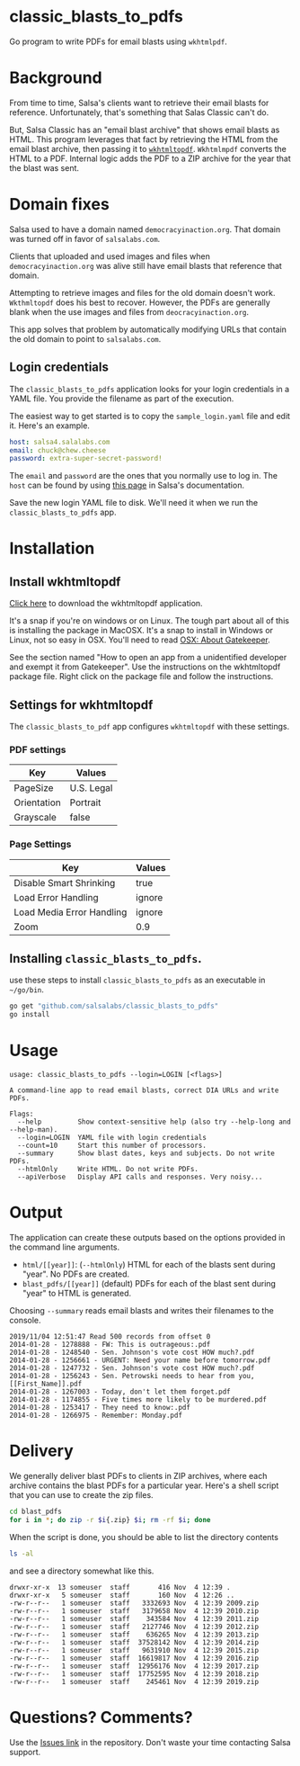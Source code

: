 # classic_blasts_to_pdfs

Go program to write PDFs for email blasts using `wkhtmlpdf`.

# Background

From time to time, Salsa's clients want to retrieve their email blasts for reference.  Unfortunately, that's something that Salas Classic can't do.

But, Salsa Classic has an "email blast archive" that shows email blasts as HTML.  This program leverages that fact by retrieving the HTML from the email blast archive, then passing it to [`wkhtmltopdf`](https://wkhtmltopdf.org/).  `Wkhtmlmpdf` converts the HTML to a PDF.  Internal logic adds the PDF to a ZIP archive for the year that the blast was sent.

# Domain fixes

Salsa used to have a domain named `democracyinaction.org`.  That domain was turned off in favor of `salsalabs.com`.

Clients that uploaded and used images and files when `democracyinaction.org` was alive still have email blasts that reference that domain.

Attempting to retrieve images and files for the old domain doesn't work.  `Wkthmltopdf` does his best to recover.  However, the PDFs are generally blank when the use images and files from `deocracyinaction.org`.

This app solves that problem by automatically modifying URLs that contain the old domain to point to `salsalabs.com`.

## Login credentials

The `classic_blasts_to_pdfs` application looks for your login credentials in a YAML file.  You provide the filename as part of the execution.

  The easiest way to get started is to  copy the `sample_login.yaml` file and edit it.  Here's an example.

```yaml
host: salsa4.salalabs.com
email: chuck@chew.cheese
password: extra-super-secret-password!
```

The `email` and `password` are the ones that you normally use to log in. The `host` can be found by using [this page](https://help.salsalabs.com/hc/en-us/articles/115000341773-Salsa-Application-Program-Interface-API-#api_host) in Salsa's documentation.

Save the new login YAML file to disk.  We'll need it when we  run the `classic_blasts_to_pdfs` app.

# Installation

## Install wkhtmltopdf

[Click here](https://wkhtmltopdf.org/) to download the wkhtmltopdf application.

It's a snap if you're on windows or on Linux.
The tough part about all of this is installing the package in MacOSX. It's a snap to install in Windows or Linux, not so easy in OSX. You'll need to read [OSX: About Gatekeeper](https://support.apple.com/en-us/HT202491).

See the section named "How to open an app from a unidentified developer and exempt it from Gatekeeper". Use the instructions on the wkhtmltopdf package file. Right click on the package file and follow the instructions.

## Settings for wkhtmltopdf

The `classic_blasts_to_pdf` app configures `wkhtmltopdf` with these settings.

### PDF settings

| Key         | Values     |
| ----------- | ---------- |
| PageSize    | U.S. Legal |
| Orientation | Portrait   |
| Grayscale   | false      |

### Page Settings

| Key                       | Values |
| ------------------------- | ------ |
| Disable Smart Shrinking   | true   |
| Load Error Handling       | ignore |
| Load Media Error Handling | ignore |
| Zoom                      | 0.9    |

## Installing `classic_blasts_to_pdfs`.

use these steps to install `classic_blasts_to_pdfs` as an executable in `~/go/bin`.

```bash
go get "github.com/salsalabs/classic_blasts_to_pdfs"
go install
```


# Usage

```
usage: classic_blasts_to_pdfs --login=LOGIN [<flags>]

A command-line app to read email blasts, correct DIA URLs and write PDFs.

Flags:
  --help         Show context-sensitive help (also try --help-long and --help-man).
  --login=LOGIN  YAML file with login credentials
  --count=10     Start this number of processors.
  --summary      Show blast dates, keys and subjects. Do not write PDFs.
  --htmlOnly     Write HTML. Do not write PDFs.
  --apiVerbose   Display API calls and responses. Very noisy...
```

# Output

The application can create these outputs based on the options provided in the command line arguments.

-   `html/[[year]]`: (`--htmlOnly`) HTML for each of the blasts sent during "year".  No PDFs are created.
-   `blast_pdfs/[[year]]` (default) PDFs for each of the blast sent during "year" to HTML is generated.

Choosing `--summary` reads email blasts and writes their filenames to the console.

```
2019/11/04 12:51:47 Read 500 records from offset 0
2014-01-28 - 1278888 - FW: This is outrageous:.pdf
2014-01-28 - 1248540 - Sen. Johnson's vote cost HOW much?.pdf
2014-01-28 - 1256661 - URGENT: Need your name before tomorrow.pdf
2014-01-28 - 1247732 - Sen. Johnson's vote cost HOW much?.pdf
2014-01-28 - 1256243 - Sen. Petrowski needs to hear from you, [[First_Name]].pdf
2014-01-28 - 1267003 - Today, don't let them forget.pdf
2014-01-28 - 1174855 - Five times more likely to be murdered.pdf
2014-01-28 - 1253417 - They need to know:.pdf
2014-01-28 - 1266975 - Remember: Monday.pdf
```

# Delivery

We generally deliver blast PDFs to clients in ZIP archives, where each archive
contains the blast PDFs for a particular year. Here's a shell script that you
can use to create the zip files.

```bash
cd blast_pdfs
for i in *; do zip -r $i{.zip} $i; rm -rf $i; done
```
When the script is done, you should be able to list the directory contents

```bash
ls -al
```

and see a directory somewhat like this.

```
drwxr-xr-x  13 someuser  staff       416 Nov  4 12:39 .
drwxr-xr-x   5 someuser  staff       160 Nov  4 12:26 ..
-rw-r--r--   1 someuser  staff   3332693 Nov  4 12:39 2009.zip
-rw-r--r--   1 someuser  staff   3179658 Nov  4 12:39 2010.zip
-rw-r--r--   1 someuser  staff    343584 Nov  4 12:39 2011.zip
-rw-r--r--   1 someuser  staff   2127746 Nov  4 12:39 2012.zip
-rw-r--r--   1 someuser  staff    636265 Nov  4 12:39 2013.zip
-rw-r--r--   1 someuser  staff  37528142 Nov  4 12:39 2014.zip
-rw-r--r--   1 someuser  staff   9631910 Nov  4 12:39 2015.zip
-rw-r--r--   1 someuser  staff  16619817 Nov  4 12:39 2016.zip
-rw-r--r--   1 someuser  staff  12956176 Nov  4 12:39 2017.zip
-rw-r--r--   1 someuser  staff  17752595 Nov  4 12:39 2018.zip
-rw-r--r--   1 someuser  staff    245461 Nov  4 12:39 2019.zip
```

# Questions?  Comments?

Use the [Issues link](https://github.com/salsalabs/classic_blasts_to_pdfs/issues) in the repository.  Don't waste your time contacting Salsa support.
